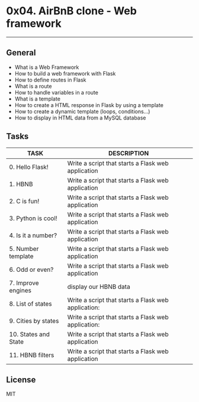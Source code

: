 # 0x04. AirBnB clone - Web framework
---
## General
* What is a Web Framework
* How to build a web framework with Flask
* How to define routes in Flask
* What is a route
* How to handle variables in a route
* What is a template
* How to create a HTML response in Flask by using a template
* How to create a dynamic template (loops, conditions…)
* How to display in HTML data from a MySQL database

## Tasks
|TASK|DESCRIPTION|
|--|--|
|0. Hello Flask! |Write a script that starts a Flask web application|
|1. HBNB|Write a script that starts a Flask web application|
|2. C is fun!|Write a script that starts a Flask web application|
|3. Python is cool! |Write a script that starts a Flask web application|
|4. Is it a number? |Write a script that starts a Flask web application|
|5. Number template |Write a script that starts a Flask web application|
|6. Odd or even? |Write a script that starts a Flask web application|
|7. Improve engines|display our HBNB data|
|8. List of states |Write a script that starts a Flask web application:|
|9. Cities by states|Write a script that starts a Flask web application:|
|10. States and State |Write a script that starts a Flask web application|
|11. HBNB filters|Write a script that starts a Flask web application|

## License
MIT

